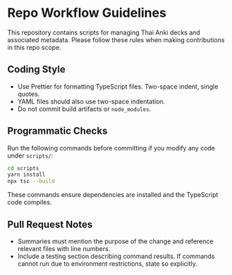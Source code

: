 # Repo Workflow Guidelines

This repository contains scripts for managing Thai Anki decks and associated metadata. Please follow these rules when making contributions in this repo scope.

## Coding Style
- Use Prettier for formatting TypeScript files. Two-space indent, single quotes.
- YAML files should also use two-space indentation.
- Do not commit build artifacts or `node_modules`.

## Programmatic Checks
Run the following commands before committing if you modify any code under `scripts/`:

```bash
cd scripts
yarn install
npx tsc --build
```

These commands ensure dependencies are installed and the TypeScript code compiles.

## Pull Request Notes
- Summaries must mention the purpose of the change and reference relevant files with line numbers.
- Include a testing section describing command results. If commands cannot run due to environment restrictions, state so explicitly.

